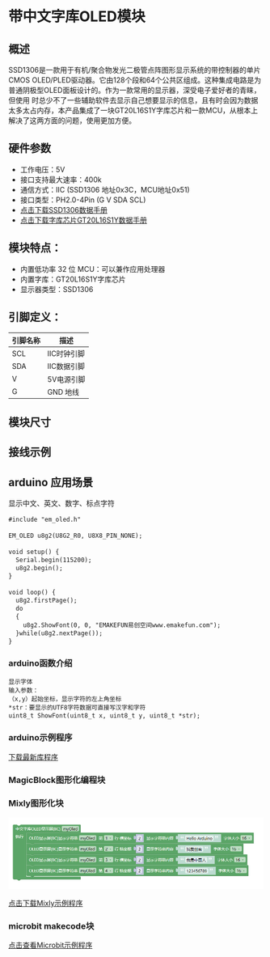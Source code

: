 #  带中文字库OLED模块

## 概述
SSD1306是一款用于有机/聚合物发光二极管点阵图形显示系统的带控制器的单片CMOS OLED/PLED驱动器。它由128个段和64个公共区组成。这种集成电路是为普通阴极型OLED面板设计的。作为一款常用的显示器，深受电子爱好者的青睐，但使用 时总少不了一些辅助软件去显示自己想要显示的信息，且有时会因为数据太多太占内存，本产品集成了一块GT20L16S1Y字库芯片和一款MCU，从根本上解决了这两方面的问题，使用更加方便。

## 硬件参数

- 工作电压：5V
- 接口支持最大速率：400k
- 通信方式：IIC (SSD1306 地址0x3C，MCU地址0x51)
- 接口类型：PH2.0-4Pin (G V SDA SCL)
- [点击下载SSD1306数据手册](./GT20L16S1Y_OLED/SSD1306.pdf)
- [点击下载字库芯片GT20L16S1Y数据手册](./GT20L16S1Y_OLED/GT20L16S1Ydatasheet.pdf)

## 模块特点：

- 内置低功率 32 位 MCU：可以兼作应用处理器
- 内置字库：GT20L16S1Y字库芯片
- 显示器类型：SSD1306

## 引脚定义：

| 引脚名称 | 描述       |
| -------- | ---------- |
| SCL       | IIC时钟引脚 |
| SDA       | IIC数据引脚 |
| V        | 5V电源引脚 |
| G        | GND 地线   |


## 模块尺寸

## 接线示例

##  arduino 应用场景
显示中文、英文、数字、标点字符
```
#include "em_oled.h"

EM_OLED u8g2(U8G2_R0, U8X8_PIN_NONE);

void setup() {
  Serial.begin(115200);
  u8g2.begin();
}

void loop() {
  u8g2.firstPage();
  do
  {    
    u8g2.ShowFont(0, 0, "EMAKEFUN易创空间www.emakefun.com");
  }while(u8g2.nextPage());
}
```
### arduino函数介绍
```
显示字体
输入参数：
（x,y）起始坐标，显示字符的左上角坐标 
*str：要显示的UTF8字符数据可直接写汉字和字符
uint8_t ShowFont(uint8_t x, uint8_t y, uint8_t *str);
```
### arduino示例程序
[下载最新库程序](GT20L16S1Y_OLED/GT20L16S1Y_OLED.zip)

### MagicBlock图形化编程块

### Mixly图形化块

![oled_mixly](./GT20L16S1Y_OLED/oled.png)

[点击下载Mixly示例程序](./GT20L16S1Y_OLED/oled_mixly.zip)

### microbit makecode块

[点击查看Microbit示例程序](https://makecode.microbit.org/_1xP2br2C10zX)